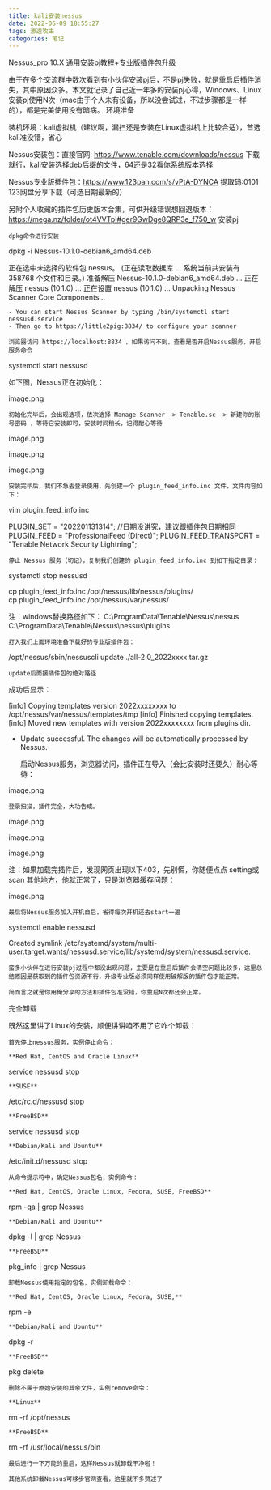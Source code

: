 ```yaml
---
title: kali安装nessus
date: 2022-06-09 18:55:27
tags: 渗透攻击
categories: 笔记
---
```


Nessus_pro 10.X 通用安装pj教程+专业版插件包升级

<!--more-->

由于在多个交流群中数次看到有小伙伴安装pj后，不是pj失败，就是重启后插件消失，其中原因众多。本文就记录了自己近一年多的安装pj心得，Windows、Linux安装pj使用N次（mac由于个人未有设备，所以没尝试过，不过步骤都是一样的），都是完美使用没有暗病。
环境准备

装机环境：kali虚拟机（建议啊，漏扫还是安装在Linux虚拟机上比较合适），首选kali准没错，省心

Nessus安装包：直接官网: https://www.tenable.com/downloads/nessus 下载就行，kali安装选择deb后缀的文件，64还是32看你系统版本选择

Nessus专业版插件包：https://www.123pan.com/s/vPtA-DYNCA 提取码:0101 123网盘分享下载（可选日期最新的）

另附个人收藏的插件包历史版本合集，可供升级错误想回退版本：
https://mega.nz/folder/ot4VVTpI#ger9GwDge8QRP3e_f750_w
安装pj

    dpkg命令进行安装

dpkg -i Nessus-10.1.0-debian6_amd64.deb

   正在选中未选择的软件包 nessus。
   (正在读取数据库 ... 系统当前共安装有 358768 个文件和目录。)
   准备解压 Nessus-10.1.0-debian6_amd64.deb  ...
   正在解压 nessus (10.1.0) ...
   正在设置 nessus (10.1.0) ...
   Unpacking Nessus Scanner Core Components...

    - You can start Nessus Scanner by typing /bin/systemctl start nessusd.service
    - Then go to https://little2pig:8834/ to configure your scanner
    
    浏览器访问 https://localhost:8834 ，如果访问不到，查看是否开启Nessus服务，开启服务命令

systemctl start nessusd

如下图，Nessus正在初始化：

image.png

    初始化完毕后，会出现选项，依次选择 Manage Scanner -> Tenable.sc -> 新建你的账号密码 ，等待它安装即可，安装时间稍长，记得耐心等待

image.png

image.png

image.png

    安装完毕后，我们不急去登录使用，先创建一个 plugin_feed_info.inc 文件，文件内容如下：

vim plugin_feed_info.inc

PLUGIN_SET = "202201131314";   //日期没讲究，建议跟插件包日期相同
PLUGIN_FEED = "ProfessionalFeed (Direct)";
PLUGIN_FEED_TRANSPORT = "Tenable Network Security Lightning";

    停止 Nessus 服务（切记），复制我们创建的 plugin_feed_info.inc 到如下指定目录：

systemctl stop nessusd

cp plugin_feed_info.inc /opt/nessus/lib/nessus/plugins/                
cp plugin_feed_info.inc /opt/nessus/var/nessus/

注：windows替换路径如下：
C:\ProgramData\Tenable\Nessus\nessus
C:\ProgramData\Tenable\Nessus\nessus\plugins

    打入我们上面环境准备下载好的专业版插件包：

/opt/nessus/sbin/nessuscli update ./all-2.0_2022xxxx.tar.gz

    update后面接插件包的绝对路径

成功后显示：

[info] Copying templates version 2022xxxxxxxx to /opt/nessus/var/nessus/templates/tmp
[info] Finished copying templates.
[info] Moved new templates with version 2022xxxxxxxx from plugins dir.

  * Update successful.  The changes will be automatically processed by Nessus.

    启动Nessus服务，浏览器访问，插件正在导入（会比安装时还要久）耐心等待：

image.png

    登录扫描，插件完全，大功告成。

image.png

image.png

image.png

注：如果加载完插件后，发现网页出现以下403，先别慌，你随便点点 setting或scan 其他地方，他就正常了，只是浏览器缓存问题：

image.png

    最后将Nessus服务加入开机自启，省得每次开机还去start一遍

systemctl enable nessusd

Created symlink /etc/systemd/system/multi-user.target.wants/nessusd.service/lib/systemd/system/nessusd.service.

    蛮多小伙伴在进行安装pj过程中都没出现问题，主要是在重启后插件会清空问题比较多，这里总结原因是获取到的插件包资源不行，升级专业版必须同样使用破解版的插件包才能正常。
    
    简而言之就是你用俺分享的方法和插件包准没错，你重启N次都还会正常。

完全卸载

既然这里讲了Linux的安装，顺便讲讲咱不用了它咋个卸载：

    首先停止nessus服务，实例停止命令：
    
    **Red Hat, CentOS and Oracle Linux**

service nessusd stop

    **SUSE**

/etc/rc.d/nessusd stop

    **FreeBSD**

service nessusd stop

    **Debian/Kali and Ubuntu**

/etc/init.d/nessusd stop

    从命令提示符中，确定Nessus包名，实例命令：
    
    **Red Hat, CentOS, Oracle Linux, Fedora, SUSE, FreeBSD**

rpm -qa | grep Nessus

    **Debian/Kali and Ubuntu**

dpkg -l | grep Nessus

    **FreeBSD**

pkg_info | grep Nessus

    卸载Nessus使用指定的包名，实例卸载命令：
    
    **Red Hat, CentOS, Oracle Linux, Fedora, SUSE,**

rpm -e <Package Name>

    **Debian/Kali and Ubuntu**

dpkg -r <package name>

    **FreeBSD**

pkg delete <package name>

    删除不属于原始安装的其余文件，实例remove命令：
    
    **Linux**

rm -rf /opt/nessus

    **FreeBSD**

rm -rf /usr/local/nessus/bin

    最后进行一下万能的重启，这样Nessus就卸载干净啦！
    
    其他系统卸载Nessus可移步官网查看，这里就不多赘述了
